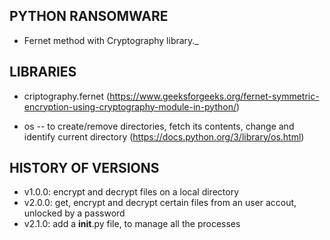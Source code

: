 
## PYTHON RANSOMWARE
 
- Fernet method with Cryptography library._
 
## LIBRARIES
 
- criptography.fernet (https://www.geeksforgeeks.org/fernet-symmetric-encryption-using-cryptography-module-in-python/)
 
- os -- to create/remove directories, fetch its contents, change and identify current directory (https://docs.python.org/3/library/os.html)
 
 
## HISTORY OF VERSIONS
 
- v1.0.0: encrypt and decrypt files on a local directory
- v2.0.0: get, encrypt and decrypt certain files from an user accout, unlocked by a password
- v2.1.0: add a __init__.py file, to manage all the processes

 
